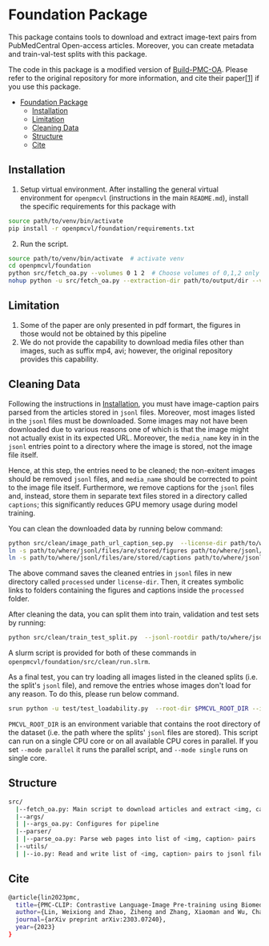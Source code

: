 # Foundation Package

This package contains tools to download and extract image-text pairs from PubMedCentral Open-access articles.
Moreover, you can create metadata and train-val-test splits with this package.

The code in this package is a modified version of [Build-PMC-OA](https://github.com/WeixiongLin/Build-PMC-OA).
Please refer to the original repository for more information, and cite their paper[[1]](#cite) if you use this package.

- [Foundation Package](#foundation-package)
  - [Installation](#installation)
  - [Limitation](#limitation)
  - [Cleaning Data](#cleaning-data)
  - [Structure](#structure)
  - [Cite](#cite)


## Installation

1. Setup virtual environment.
After installing the general virtual environment for `openpmcvl` (instructions in the main `README.md`),
install the specific requirements for this package with
```bash
source path/to/venv/bin/activate
pip install -r openpmcvl/foundation/requirements.txt
```

2. Run the script.

```bash
source path/to/venv/bin/activate  # activate venv
cd openpmcvl/foundation
python src/fetch_oa.py --volumes 0 1 2  # Choose volumes of 0,1,2 only
nohup python -u src/fetch_oa.py --extraction-dir path/to/output/dir --volumes 0 > output.txt  # write output to a file
```


## Limitation

1. Some of the paper are only presented in pdf formart, the figures in those would not be obtained by this pipeline
2. We do not provide the capability to download media files other than images, such as suffix mp4, avi; however, the original repository provides this capability.


## Cleaning Data
Following the instructions in [Installation](#installation), you must have image-caption pairs parsed from the articles stored in `jsonl` files.
Moreover, most images listed in the `jsonl` files must be downloaded.
Some images may not have been downloaded due to various reasons one of which is that the image might not actually exist in its expected URL.
Moreover, the `media_name` key in in the `jsonl` entries point to a directory where the image is stored, not the image file itself.

Hence, at this step, the entries need to be cleaned; the non-exitent images should be removed `jsonl` files, and `media_name` should be corrected to point to the image file itself.
Furthermore, we remove captions for the `jsonl` files and, instead, store them in separate text files stored in a directory called `captions`; this significantly reduces GPU memory usage during model training.

You can clean the downloaded data by running below command:
```bash
python src/clean/image_path_url_caption_sep.py  --license-dir path/to/where/jsonl/files/are/stored --volumes 1 2 3 4 5 6 7 8 9 10 11
ln -s path/to/where/jsonl/files/are/stored/figures path/to/where/jsonl/files/are/stored/processed/figures
ln -s path/to/where/jsonl/files/are/stored/captions path/to/where/jsonl/files/are/stored/processed/captions
```
The above command saves the cleaned entries in `jsonl` files in new directory called `processed` under `license-dir`.
Then, it creates symbolic links to folders containing the figures and captions inside the `processed` folder.

After cleaning the data, you can split them into train, validation and test sets by running:
```bash
python src/clean/train_test_split.py  --jsonl-rootdir path/to/where/jsonl/files/are/stored/processed --accepted-exts jpg png
```
A slurm script is provided for both of these commands in `openpmcvl/foundation/src/clean/run.slrm`.

As a final test, you can try loading all images listed in the cleaned splits (i.e. the split's `jsonl` file), and remove the entries whose images don't load for any reason.
To do this, please run below command.
```bash
srun python -u test/test_loadability.py  --root-dir $PMCVL_ROOT_DIR --input-split test_clean --clean-split test_cleaner --mode parallel
```
`PMCVL_ROOT_DIR` is an environment variable that contains the root directory of the dataset (i.e. the path where the splits' `jsonl` files are stored).
This script can run on a single CPU core or on all available CPU cores in parallel. If you set `--mode parallel` it runs the parallel script, and `--mode single` runs on single core.


## Structure

```bash
src/
  |--fetch_oa.py: Main script to download articles and extract <img, caption> pairs.
  |--args/
  | |--args_oa.py: Configures for pipeline
  |--parser/
  | |--parse_oa.py: Parse web pages into list of <img, caption> pairs
  |--utils/
  | |--io.py: Read and write list of <img, caption> pairs to jsonl file.
```


## Cite
```bash
@article{lin2023pmc,
  title={PMC-CLIP: Contrastive Language-Image Pre-training using Biomedical Documents},
  author={Lin, Weixiong and Zhao, Ziheng and Zhang, Xiaoman and Wu, Chaoyi and Zhang, Ya and Wang, Yanfeng and Xie, Weidi},
  journal={arXiv preprint arXiv:2303.07240},
  year={2023}
}
```
